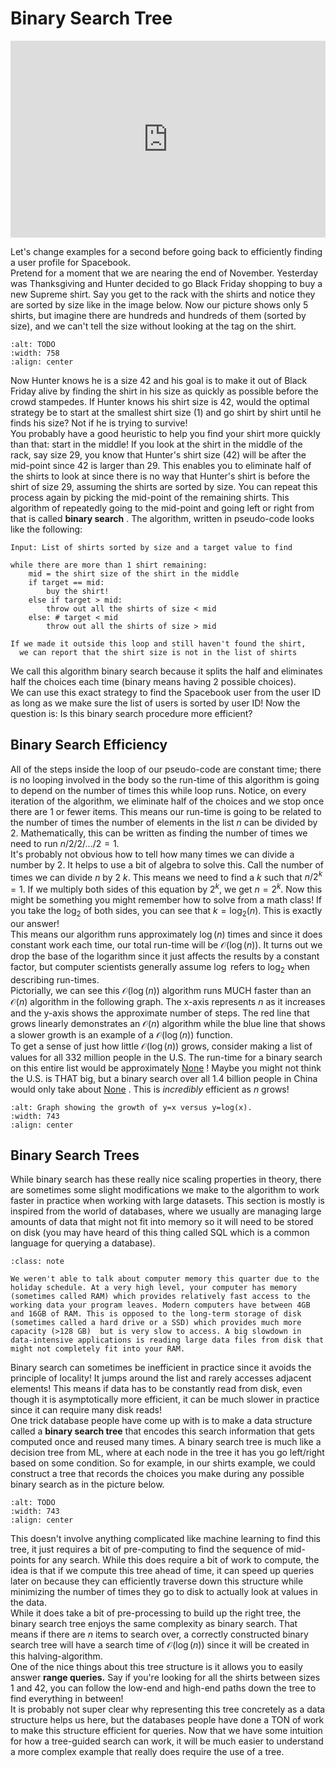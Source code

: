 # Binary Search Tree


<div style="position: relative; padding-bottom: 62.5%; height: 0;">
    <iframe src="https://www.loom.com/embed/6d28bc8a8e144f678d2050809c635a53?sharedAppSource=personal_library" frameborder="0" webkitallowfullscreen mozallowfullscreen allowfullscreen style="position: absolute; top: 0; left: 0; width: 100%; height: 100%;"></iframe>
</div>

Let's change examples for a second before going back to efficiently finding a user profile for Spacebook.  
Pretend for a moment that we are nearing the end of November. Yesterday was Thanksgiving and Hunter decided to go Black Friday shopping to buy a new Supreme shirt. Say you get to the rack with the shirts and notice they are sorted by size like in the image below. Now our picture shows only 5 shirts, but imagine there are hundreds and hundreds of them (sorted by size), and we can't tell the size without looking at the tag on the shirt.  
```{image} https://static.us.edusercontent.com/files/EouGF8qXh04noUc34uA99dPh
:alt: TODO
:width: 758
:align: center
```

Now Hunter knows he is a size 42 and his goal is to make it out of Black Friday alive by finding the shirt in his size as quickly as possible before the crowd stampedes. If Hunter knows his shirt size is 42, would the optimal strategy be to start at the smallest shirt size (1) and go shirt by shirt until he finds his size? Not if he is trying to survive!  
You probably have a good heuristic to help you find your shirt more quickly than that: start in the middle! If you look at the shirt in the middle of the rack, say size 29, you know that Hunter's shirt size (42) will be after the mid-point since 42 is larger than 29. This enables you to eliminate half of the shirts to look at since there is no way that Hunter's shirt is before the shirt of size 29, assuming the shirts are sorted by size. You can repeat this process again by picking the mid-point of the remaining shirts. This algorithm of repeatedly going to the mid-point and going left or right from that is called **binary search** . The algorithm, written in pseudo-code looks like the following:  
```text
Input: List of shirts sorted by size and a target value to find

while there are more than 1 shirt remaining:
    mid = the shirt size of the shirt in the middle
    if target == mid:
        buy the shirt!
    else if target > mid:
        throw out all the shirts of size < mid
    else: # target < mid
        throw out all the shirts of size > mid

If we made it outside this loop and still haven't found the shirt,
  we can report that the shirt size is not in the list of shirts
```

We call this algorithm binary search because it splits the half and eliminates half the choices each time (binary means having 2 possible choices).  
We can use this exact strategy to find the Spacebook user from the user ID as long as we make sure the list of users is sorted by user ID! Now the question is: Is this binary search procedure more efficient?  
##  Binary Search Efficiency  

All of the steps inside the loop of our pseudo-code are constant time; there is no looping involved in the body so the run-time of this algorithm is going to depend on the number of times this while loop runs. Notice, on every iteration of the algorithm, we eliminate half of the choices and we stop once there are 1 or fewer items. This means our run-time is going to be related to the number of times the number of elements in the list $n$ can be divided by 2. Mathematically, this can be written as finding the number of times we need to run $n / 2 / 2 / ... / 2 = 1$.  
It's probably not obvious how to tell how many times we can divide a number by 2. It helps to use a bit of algebra to solve this. Call the number of times we can divide $n$ by 2 $k$. This means we need to find a $k$ such that $n / 2^k = 1$. If we multiply both sides of this equation by $2^k$, we get $n = 2^k$. Now this might be something you might remember how to solve from a math class! If you take the $\log_2$ of both sides, you can see that $k = \log_2(n)$. This is exactly our answer!  
This means our algorithm runs approximately $\log(n)$ times and since it does constant work each time, our total run-time will be $\mathcal{O}(\log(n))$. It turns out we drop the base of the logarithm since it just affects the results by a constant factor, but computer scientists generally assume $\log$ refers to $\log_2$ when describing run-times.  
Pictorially, we can see this $\mathcal{O}(\log(n))$ algorithm runs MUCH faster than an $\mathcal{O}(n)$ algorithm in the following graph. The x-axis represents $n$ as it increases and the y-axis shows the approximate number of steps. The red line that grows linearly demonstrates an $\mathcal{O}(n)$ algorithm while the blue line that shows a slower growth is an example of a $\mathcal{O}(\log(n))$ function.  
To get a sense of just how little $\mathcal{O}(\log(n))$ grows, consider making a list of values for all 332 million people in the U.S. The run-time for a binary search on this entire list would be approximately [None](https://www.wolframalpha.com/input/?i=log_2%28327+million%29) ! Maybe you might not think the U.S. is THAT big, but a binary search over all 1.4 billion people in China would only take about [None](https://www.wolframalpha.com/input/?i=log_2%281.4+billion%29) . This is *incredibly* efficient as $n$ grows!  
```{image} https://static.us.edusercontent.com/files/w4skGU5XcDJmMi1cZXzxgkoq
:alt: Graph showing the growth of y=x versus y=log(x). 
:width: 743
:align: center
```

##  Binary Search Trees  

While binary search has these really nice scaling properties in theory, there are sometimes some slight modifications we make to the algorithm to work faster in practice when working with large datasets. This section is mostly is inspired from the world of databases, where we usually are managing large amounts of data that might not fit into memory so it will need to be stored on disk (you may have heard of this thing called SQL which is a common language for querying a database).  

```{admonition} Note
:class: note

We weren't able to talk about computer memory this quarter due to the holiday schedule. At a very high level, your computer has memory (sometimes called RAM) which provides relatively fast access to the working data your program leaves. Modern computers have between 4GB and 16GB of RAM. This is opposed to the long-term storage of disk (sometimes called a hard drive or a SSD) which provides much more capacity (>128 GB)  but is very slow to access. A big slowdown in data-intensive applications is reading large data files from disk that might not completely fit into your RAM.

```

Binary search can sometimes be inefficient in practice since it avoids the principle of locality! It jumps around the list and rarely accesses adjacent elements! This means if data has to be constantly read from disk, even though it is asymptotically more efficient, it can be much slower in practice since it can require many disk reads!  
One trick database people have come up with is to make a data structure called a **binary search tree** that encodes this search information that gets computed once and reused many times. A binary search tree is much like a decision tree from ML, where at each node in the tree it has you go left/right based on some condition. So for example, in our shirts example, we could construct a tree that records the choices you make during any possible binary search as in the picture below.  
```{image} https://static.us.edusercontent.com/files/L1acPpljKePoYxYCo2PGaIHB
:alt: TODO
:width: 743
:align: center
```

This doesn't involve anything complicated like machine learning to find this tree, it just requires a bit of pre-computing to find the sequence of mid-points for any search. While this does require a bit of work to compute, the idea is that if we compute this tree ahead of time, it can speed up queries later on because they can efficiently traverse down this structure while minimizing the number of times they go to disk to actually look at values in the data.  
While it does take a bit of pre-processing to build up the right tree, the binary search tree enjoys the same complexity as binary search. That means if there are $n$ items to search over, a correctly constructed binary search tree will have a search time of $\mathcal{O}(\log(n))$ since it will be created in this halving-algorithm.  
One of the nice things about this tree structure is it allows you to easily answer **range queries.** Say if you're looking for all the shirts between sizes 1 and 42, you can follow the low-end and high-end paths down the tree to find everything in between!  
It is probably not super clear why representing this tree concretely as a data structure helps us here, but the databases people have done a TON of work to make this structure efficient for queries. Now that we have some intuition for how a tree-guided search can work, it will be much easier to understand a more complex example that really does require the use of a tree.  
